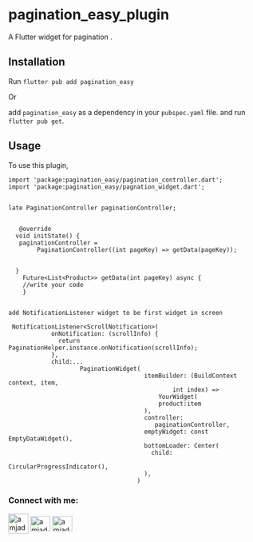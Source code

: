 
# pagination_easy_plugin


A  Flutter widget for pagination .
## Installation

Run `flutter pub add pagination_easy`

Or

add `pagination_easy` as a dependency in your `pubspec.yaml` file. and run `flutter pub get`.

## Usage

To use this plugin,

```flutter
import 'package:pagination_easy/pagination_controller.dart';
import 'package:pagination_easy/pagnation_widget.dart';


late PaginationController paginationController;
  
  
   @override
  void initState() {
   paginationController =
        PaginationController((int pageKey) => getData(pageKey));
        
    
  }
    Future<List<Product>> getData(int pageKey) async {
    //write your code
    }
  
  
add NotificationListener widget to be first widget in screen

 NotificationListener<ScrollNotification>(
            onNotification: (scrollInfo) {
              return PaginationHelper.instance.onNotification(scrollInfo);
            },
            child:...
                    PaginationWidget(
                                      itemBuilder: (BuildContext context, item,
                                              int index) =>
                                          YourWidget(
                                          product:item
                                      ),
                                      controller:
                                         paginationController,
                                      emptyWidget: const EmptyDataWidget(),
                                      bottomLoader: Center(
                                        child:
                                           CircularProgressIndicator(),
                                      ),
                                    )

```


<h3 align="left">Connect with me:</h3>
<p align="left">

<a  href="https://t.me/Mobile_AppDeveloper" target="_blank"><img align="center"                                                                src="https://user-images.githubusercontent.com/83473041/208145434-4c4a9444-5d3f-4ca0-958c-8e72cb0b6e34.svg" alt="amjad_alhetary" height="40" width="40"/></a>
<a  href="linkedin.com/in/amjed-hitari-883aab180" target="_blank"><img align="center" src="https://raw.githubusercontent.com/rahuldkjain/github-profile-readme-generator/master/src/images/icons/Social/linked-in-alt.svg" alt="amjad_alhetary" height="30" width="40" /></a>
<a  href="https://user-images.githubusercontent.com/83473041/208144638-45efc918-bb84-493b-8bc9-d80316b24aad.svg" target="_blank"><img align="center" src="https://wa.me/967776399500" alt="amjad_alhetary" height="30" width="40" /></a>
